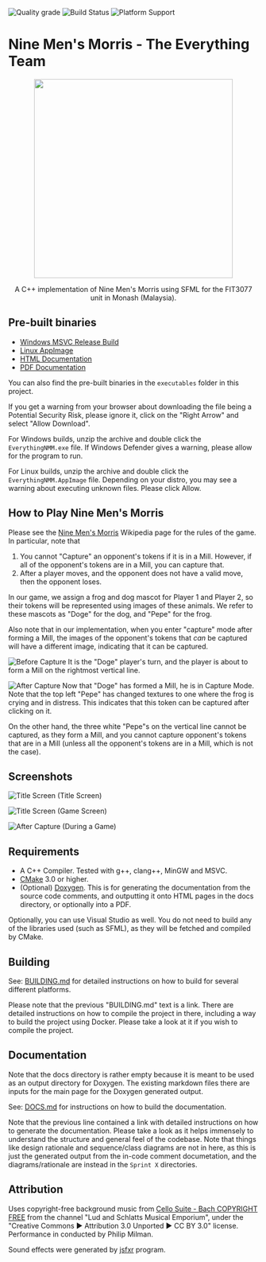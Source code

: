

![Quality grade](https://img.shields.io/badge/code%20quality-A-brightgreen) ![Build Status](https://img.shields.io/badge/build-passing-brightgreen) ![Platform Support](https://img.shields.io/badge/platform-Windows%20%7C%20Linux-blue)


# Nine Men's Morris - The Everything Team

<div align="center">
<img width=400 src="assets/ui/DogeVsPepe.png" />


A C++ implementation of Nine Men's Morris using SFML for the FIT3077 unit in Monash (Malaysia).
</div>


## Pre-built binaries
- [Windows MSVC Release Build](http://everything-nmm.s3-website-ap-southeast-1.amazonaws.com/EverythingNMM-MSVC-Windows.zip)
- [Linux AppImage](http://everything-nmm.s3-website-ap-southeast-1.amazonaws.com/EverythingNMM-Linux-Prebuilt.zip)
- [HTML Documentation](http://everything-nmm.s3-website-ap-southeast-1.amazonaws.com/Everything-NMM-html-latest/index.html)
- [PDF Documentation](http://everything-nmm.s3-website-ap-southeast-1.amazonaws.com/Everything-NMM-documentation-latest.pdf)

You can also find the pre-built binaries in the `executables` folder in this project.

If you get a warning from your browser about downloading the file being a Potential Security Risk, please ignore it, click on the "Right Arrow" and select "Allow Download".

For Windows builds, unzip the archive and double click the `EverythingNMM.exe` file. If Windows Defender gives a warning, please allow for the program to run.

For Linux builds, unzip the archive and double click the `EverythingNMM.AppImage` file. Depending on your distro, you may see a warning about executing unknown files. Please click Allow.

## How to Play Nine Men's Morris

Please see the [Nine Men's Morris](https://en.wikipedia.org/wiki/Nine_men%27s_morris) Wikipedia page 
for the rules of the game. In particular, note that
1) You cannot "Capture" an opponent's tokens if it is in a Mill. However, if all of the opponent's tokens are in a Mill, you can
capture that.
2) After a player moves, and the opponent does not have a valid move, then the opponent loses.

In our game, we assign a frog and dog mascot for Player 1 and Player 2, so their tokens
will be represented using images of these animals. We refer to these mascots as "Doge" for the
dog, and "Pepe" for the frog.

Also note that in our implementation, when you enter "capture" mode after forming a Mill,
the images of the opponent's tokens that _can_ be captured will have a different image,
indicating that it can be captured. 

![Before Capture](readme_images/before_capture.png)
It is the "Doge" player's turn, and the player is about to form a Mill on the rightmost
vertical line.


![After Capture](readme_images/after_capture.png)
Now that "Doge" has formed a Mill, he is in Capture Mode. Note that the top left "Pepe"
has changed textures to one where the frog is crying and in distress. This indicates
that this token can be captured after clicking on it.

On the other hand, the three white "Pepe"s on the vertical line cannot be captured,
as they form a Mill, and you cannot capture opponent's tokens that are in a Mill (unless
all the opponent's tokens are in a Mill, which is not the case).


## Screenshots

![Title Screen](readme_images/title_screen.png)
(Title Screen)

![Title Screen](readme_images/game_screen.png)
(Game Screen)

![After Capture](readme_images/after_capture.png)
(During a Game)

## Requirements
- A C++ Compiler. Tested with g++, clang++, MinGW and MSVC.
- [CMake](https://cmake.org/) 3.0 or higher.
- (Optional) [Doxygen](https://www.doxygen.nl/). This is for generating the documentation
from the source code comments, and outputting it onto HTML pages in the docs directory, or
optionally into a PDF.

Optionally, you can use Visual Studio as well. You do not need to build any of the
libraries used (such as SFML), as they will be fetched and compiled by CMake.

## Building
See: [BUILDING.md](BUILDING.md) for detailed instructions on how to build for several different
platforms.

Please note that the previous "BUILDING.md" text is a link. There are detailed instructions on how to compile
the project in there, including a way to build the project using Docker.
Please take a look at it if you wish to compile the project.

## Documentation
Note that the docs directory is rather empty because it is meant to be used as an output
directory for Doxygen. The existing markdown files there are inputs for the main page
for the Doxygen generated output.

See: [DOCS.md](DOCS.md) for instructions on how to build the documentation.

Note that the previous line contained a link with detailed instructions on how to generate the documentation.
Please take a look as it helps immensely to understand the structure and general 
feel of the codebase. Note that things like design rationale and sequence/class diagrams
are not in here, as this is just the generated output from the in-code comment documetation, 
and the diagrams/rationale are instead in the `Sprint X` directories.

## Attribution
Uses copyright-free background music from [Cello Suite - Bach COPYRIGHT FREE](https://youtu.be/e_J14fbBluE) 
from the channel "Lud and Schlatts Musical Emporium", under the "Creative Commons ► Attribution 3.0 Unported ► CC BY 3.0"
license. Performance in conducted by Philip Milman.

Sound effects were generated by [jsfxr](https://sfxr.me/) program.
